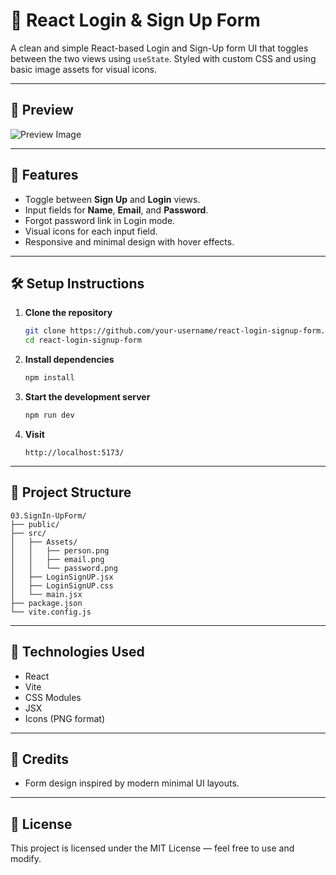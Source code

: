 # 🔐 React Login & Sign Up Form

A clean and simple React-based Login and Sign-Up form UI that toggles between the two views using `useState`. Styled with custom CSS and using basic image assets for visual icons.

---

## 📸 Preview

![Preview Image](./screenshot.png) <!-- You can capture your form and save it as screenshot.png -->

---

## 🚀 Features

- Toggle between **Sign Up** and **Login** views.
- Input fields for **Name**, **Email**, and **Password**.
- Forgot password link in Login mode.
- Visual icons for each input field.
- Responsive and minimal design with hover effects.

---

## 🛠️ Setup Instructions

1. **Clone the repository**
   ```bash
   git clone https://github.com/your-username/react-login-signup-form.git
   cd react-login-signup-form
   ```


2. **Install dependencies**

   ```bash
   npm install
   ```

3. **Start the development server**

   ```bash
   npm run dev
   ```

4. **Visit**

   ```
   http://localhost:5173/
   ```

   

---

## 📂 Project Structure

```
03.SignIn-UpForm/
├── public/
├── src/
│   ├── Assets/
│   │   ├── person.png
│   │   ├── email.png
│   │   └── password.png
│   ├── LoginSignUP.jsx
│   ├── LoginSignUP.css
│   └── main.jsx
├── package.json
└── vite.config.js
```

---

## 🧩 Technologies Used

* React
* Vite
* CSS Modules
* JSX
* Icons (PNG format)

---

## 🙌 Credits

* Form design inspired by modern minimal UI layouts.


---

## 📄 License

This project is licensed under the MIT License — feel free to use and modify.


